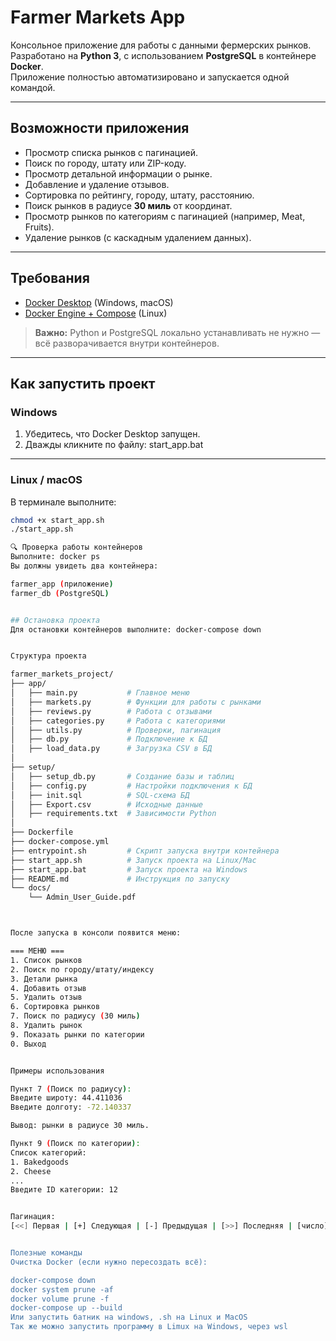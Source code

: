 # Farmer Markets App

Консольное приложение для работы с данными фермерских рынков.  
Разработано на **Python 3**, с использованием **PostgreSQL** в контейнере **Docker**.  
Приложение полностью автоматизировано и запускается одной командой.  

---

## Возможности приложения
- Просмотр списка рынков с пагинацией.  
- Поиск по городу, штату или ZIP-коду.  
- Просмотр детальной информации о рынке.  
- Добавление и удаление отзывов.  
- Сортировка по рейтингу, городу, штату, расстоянию.  
- Поиск рынков в радиусе **30 миль** от координат.  
- Просмотр рынков по категориям с пагинацией (например, Meat, Fruits).  
- Удаление рынков (с каскадным удалением данных).  

---

## Требования
- [Docker Desktop](https://www.docker.com/products/docker-desktop) (Windows, macOS)
- [Docker Engine + Compose](https://docs.docker.com/engine/install/) (Linux)

> **Важно:** Python и PostgreSQL локально устанавливать не нужно — всё разворачивается внутри контейнеров.

---

## Как запустить проект
### Windows
1. Убедитесь, что Docker Desktop запущен.
2. Дважды кликните по файлу:
start_app.bat

---

### Linux / macOS
В терминале выполните:
```bash
chmod +x start_app.sh 
./start_app.sh 

🔍 Проверка работы контейнеров
Выполните: docker ps
Вы должны увидеть два контейнера:

farmer_app (приложение)
farmer_db (PostgreSQL)


## Остановка проекта
Для остановки контейнеров выполните: docker-compose down


Структура проекта

farmer_markets_project/
├── app/
│   ├── main.py           # Главное меню
│   ├── markets.py        # Функции для работы с рынками
│   ├── reviews.py        # Работа с отзывами
│   ├── categories.py     # Работа с категориями
│   ├── utils.py          # Проверки, пагинация
│   ├── db.py             # Подключение к БД
│   ├── load_data.py      # Загрузка CSV в БД
│
├── setup/
│   ├── setup_db.py       # Создание базы и таблиц
│   ├── config.py         # Настройки подключения к БД
│   ├── init.sql          # SQL-схема БД
│   ├── Export.csv        # Исходные данные
│   ├── requirements.txt  # Зависимости Python
│
├── Dockerfile
├── docker-compose.yml
├── entrypoint.sh         # Скрипт запуска внутри контейнера
├── start_app.sh          # Запуск проекта на Linux/Mac
├── start_app.bat         # Запуск проекта на Windows
├── README.md             # Инструкция по запуску
└── docs/
    └── Admin_User_Guide.pdf



После запуска в консоли появится меню:

=== МЕНЮ ===
1. Список рынков
2. Поиск по городу/штату/индексу
3. Детали рынка
4. Добавить отзыв
5. Удалить отзыв
6. Сортировка рынков
7. Поиск по радиусу (30 миль)
8. Удалить рынок
9. Показать рынки по категории
0. Выход


Примеры использования

Пункт 7 (Поиск по радиусу):
Введите широту: 44.411036
Введите долготу: -72.140337

Вывод: рынки в радиусе 30 миль.

Пункт 9 (Поиск по категории):
Список категорий:
1. Bakedgoods
2. Cheese
...
Введите ID категории: 12


Пагинация:
[<<] Первая | [+] Следующая | [-] Предыдущая | [>>] Последняя | [число] Перейти | [0] Меню


Полезные команды
Очистка Docker (если нужно пересоздать всё):

docker-compose down
docker system prune -af
docker volume prune -f
docker-compose up --build
Или запустить батник на windows, .sh на Linux и MacOS
Так же можно запустить программу в Limux на Windows, через wsl
